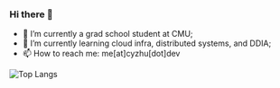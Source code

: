 ### Hi there 👋

- 🌱 I’m currently a grad school student at CMU;
- 🔭 I’m currently learning cloud infra, distributed systems, and DDIA;
- 📫 How to reach me: me[at]cyzhu[dot]dev
<!--
**philipzhux/philipzhux** is a ✨ _special_ ✨ repository because its `README.md` (this file) appears on your GitHub profile.

Here are some ideas to get you started:

- 🔭 I’m currently working on ...
- 🌱 I’m currently learning ...
- 👯 I’m looking to collaborate on ...
- 🤔 I’m looking for help with ...
- 💬 Ask me about ...
- 📫 How to reach me: ...
- 😄 Pronouns: ...
- ⚡ Fun fact: ...
-->
![Top Langs](https://readme-stats-philipzhux.vercel.app/api/top-langs/?username=philipzhux&exclude_repo=new_leetcode&langs_count=10&theme=transparent&layout=compact&bg_color=0d1117&hide_title=true&text_color=ffffff&hide_border=true&include_forks=true&count_private=true)


